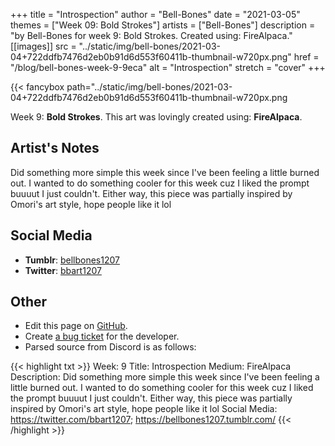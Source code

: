 +++
title =       "Introspection"
author =      "Bell-Bones"
date =        "2021-03-05"
themes =      ["Week 09: Bold Strokes"]
artists =     ["Bell-Bones"]
description = "by Bell-Bones for week 9: Bold Strokes. Created using: FireAlpaca."
[[images]]
              src = "../static/img/bell-bones/2021-03-04+722ddfb7476d2eb0b91d6d553f60411b-thumbnail-w720px.png"
              href = "/blog/bell-bones-week-9-9eca"
              alt = "Introspection"
              stretch = "cover"
+++


{{< fancybox path="../static/img/bell-bones/2021-03-04+722ddfb7476d2eb0b91d6d553f60411b-thumbnail-w720px.png

Week 9: **Bold Strokes**. This art was lovingly created using: **FireAlpaca**.

## Artist's Notes

Did something more simple this week since I've been feeling a little burned out. I wanted to do something cooler for this week cuz I liked the prompt buuuut I just couldn't. Either way, this piece was partially inspired by Omori's art style, hope people like it lol

## Social Media

- **Tumblr**: <a href='https://bellbones1207.tumblr.com' target='_blank'>bellbones1207</a>
- **Twitter**: <a href='https://twitter.com/bbart1207' target='_blank'>bbart1207</a>

## Other

- Edit this page on [GitHub](https://github.com/teaminkling/web-refresh/edit/main/content/blog/bell-bones-week-9-9eca.md).
- Create [a bug ticket](https://github.com/teaminkling/web-refresh/issues/new?assignees=&labels=bug&template=problem-report.md&title=) for the developer.
- Parsed source from Discord is as follows:

{{< highlight txt >}}
Week: 9
Title: Introspection
Medium: FireAlpaca
Description: Did something more simple this week since I've been feeling a little burned out. I wanted to do something cooler for this week cuz I liked the prompt buuuut I just couldn't. Either way, this piece was partially inspired by Omori's art style, hope people like it lol
Social Media: https://twitter.com/bbart1207; https://bellbones1207.tumblr.com/
{{< /highlight >}}